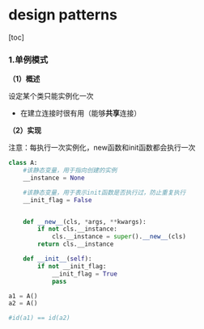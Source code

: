 # design patterns
[toc]
### 1.单例模式
**（1）概述**

设定某个类只能实例化一次
* 在建立连接时很有用（能够**共享**连接）

**（2）实现**

注意：每执行一次实例化，new函数和init函数都会执行一次
```python
class A:
    #该静态变量，用于指向创建的实例
    __instance = None

    #该静态变量，用于表示init函数是否执行过，防止重复执行
    __init_flag = False


    def __new__(cls, *args, **kwargs):
        if not cls.__instance:
            cls.__instance = super().__new__(cls)
        return cls.__instance

    def __init__(self):
        if not __init_flag:
            __init_flag = True
            pass

a1 = A()
a2 = A()

#id(a1) == id(a2)
```
